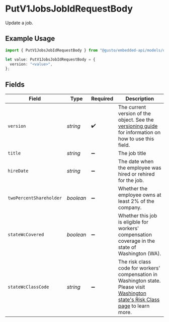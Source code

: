 # PutV1JobsJobIdRequestBody

Update a job.

## Example Usage

```typescript
import { PutV1JobsJobIdRequestBody } from "@gusto/embedded-api/models/operations";

let value: PutV1JobsJobIdRequestBody = {
  version: "<value>",
};
```

## Fields

| Field                                                                                                                                                                                                                                              | Type                                                                                                                                                                                                                                               | Required                                                                                                                                                                                                                                           | Description                                                                                                                                                                                                                                        |
| -------------------------------------------------------------------------------------------------------------------------------------------------------------------------------------------------------------------------------------------------- | -------------------------------------------------------------------------------------------------------------------------------------------------------------------------------------------------------------------------------------------------- | -------------------------------------------------------------------------------------------------------------------------------------------------------------------------------------------------------------------------------------------------- | -------------------------------------------------------------------------------------------------------------------------------------------------------------------------------------------------------------------------------------------------- |
| `version`                                                                                                                                                                                                                                          | *string*                                                                                                                                                                                                                                           | :heavy_check_mark:                                                                                                                                                                                                                                 | The current version of the object. See the [versioning guide](https://docs.gusto.com/embedded-payroll/docs/versioning#object-layer) for information on how to use this field.                                                                      |
| `title`                                                                                                                                                                                                                                            | *string*                                                                                                                                                                                                                                           | :heavy_minus_sign:                                                                                                                                                                                                                                 | The job title                                                                                                                                                                                                                                      |
| `hireDate`                                                                                                                                                                                                                                         | *string*                                                                                                                                                                                                                                           | :heavy_minus_sign:                                                                                                                                                                                                                                 | The date when the employee was hired or rehired for the job.                                                                                                                                                                                       |
| `twoPercentShareholder`                                                                                                                                                                                                                            | *boolean*                                                                                                                                                                                                                                          | :heavy_minus_sign:                                                                                                                                                                                                                                 | Whether the employee owns at least 2% of the company.                                                                                                                                                                                              |
| `stateWcCovered`                                                                                                                                                                                                                                   | *boolean*                                                                                                                                                                                                                                          | :heavy_minus_sign:                                                                                                                                                                                                                                 | Whether this job is eligible for workers' compensation coverage in the state of Washington (WA).                                                                                                                                                   |
| `stateWcClassCode`                                                                                                                                                                                                                                 | *string*                                                                                                                                                                                                                                           | :heavy_minus_sign:                                                                                                                                                                                                                                 | The risk class code for workers' compensation in Washington state. Please visit [Washington state's Risk Class page](https://www.lni.wa.gov/insurance/rates-risk-classes/risk-classes-for-workers-compensation/risk-class-lookup#/) to learn more. |